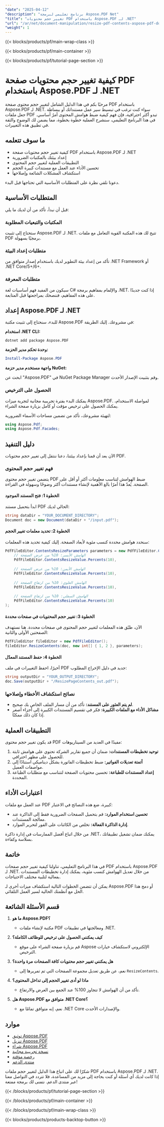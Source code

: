```yaml
---
"date": "2025-04-12"
"description": "برنامج تعليمي لبرمجة Aspose.PDF Net"
"title": "تغيير حجم محتويات PDF باستخدام Aspose.PDF لـ .NET"
"url": "/ar/net/document-manipulation/resize-pdf-contents-aspose-pdf-dotnet/"
"weight": 1
---
```


{{< blocks/products/pf/main-wrap-class >}}

{{< blocks/products/pf/main-container >}}

{{< blocks/products/pf/tutorial-page-section >}}


# كيفية تغيير حجم محتويات صفحة PDF باستخدام Aspose.PDF لـ .NET

مرحبًا بكم في هذا الدليل الشامل لتغيير حجم محتوى صفحة PDF باستخدام Aspose.PDF لـ .NET. سواء كنت ترغب في تبسيط سير عمل مستنداتك أو ببساطة جعل ملفات PDF تبدو أكثر احترافية، فإن فهم كيفية ضبط هوامش المحتوى أمرٌ أساسي. في هذا البرنامج التعليمي، سنشرح العملية خطوة بخطوة، مما يضمن لك الوضوح والثقة في تطبيق هذه التغييرات.

## ما سوف تتعلمه

- كيفية تغيير حجم محتويات صفحة PDF باستخدام Aspose.PDF لـ .NET
- إعداد بيئتك بالمكتبات الضرورية
- التطبيقات العملية لتغيير حجم المحتوى
- تحسين الأداء عند العمل مع مستندات كبيرة الحجم
- استكشاف المشكلات الشائعة وإصلاحها

دعونا نلقي نظرة على المتطلبات الأساسية التي تحتاجها قبل البدء.

## المتطلبات الأساسية

قبل أن نبدأ، تأكد من أن لديك ما يلي:

### المكتبات والتبعيات المطلوبة

ستحتاج إلى تثبيت Aspose.PDF لـ .NET. تتيح لك هذه المكتبة القوية التعامل مع ملفات PDF برمجيًا بسهولة.

### متطلبات إعداد البيئة

تأكد من إعداد بيئة التطوير لديك باستخدام إصدار متوافق من .NET Framework أو .NET Core/5+/6+.

### متطلبات المعرفة

سيكون من المفيد فهم أساسيات لغة C# والإلمام بمفاهيم برمجة .NET. إذا كنت جديدًا على هذه المفاهيم، فننصحك بمراجعتها قبل المتابعة.

## إعداد Aspose.PDF لـ .NET

للبدء، سنحتاج إلى تثبيت مكتبة Aspose.PDF في مشروعك. إليك الطريقة:

**استخدام .NET CLI:**
```shell
dotnet add package Aspose.PDF
```

**وحدة تحكم مدير الحزمة:**
```powershell
Install-Package Aspose.PDF
```

**واجهة مستخدم مدير حزمة NuGet:**

ابحث عن "Aspose.PDF" في NuGet Package Manager وقم بتثبيت الإصدار الأحدث.

### الحصول على الترخيص

يمكنك البدء بفترة تجريبية مجانية لتجربة ميزات Aspose.PDF. لمواصلة الاستخدام، يمكنك الحصول على ترخيص مؤقت أو كامل بزيارة صفحة الشراء.

لتهيئة مشروعك، تأكد من تضمين مساحات الأسماء الضرورية:

```csharp
using Aspose.Pdf;
using Aspose.Pdf.Facades;
```

## دليل التنفيذ

الآن بعد أن قمنا بإعداد بيئتنا، دعنا ننتقل إلى تغيير حجم محتويات PDF.

### فهم تغيير حجم المحتوى

يتضمن تغيير حجم محتوى PDF ضبط الهوامش لتناسب معلومات أكثر أو أقل على الصفحة. يُعدّ هذا أمرًا بالغ الأهمية لإنشاء مستندات أكثر وضوحًا وسهولة في القراءة.

#### الخطوة 1: فتح المستند الموجود

ابدأ بتحميل مستند PDF الحالي لديك:

```csharp
string dataDir = "YOUR_DOCUMENT_DIRECTORY";
Document doc = new Document(dataDir + "/input.pdf");
```

#### الخطوة 2: تحديد معلمات تغيير الحجم

سنحدد هوامش محددة كنسب مئوية لأبعاد الصفحة. إليك كيفية تحديد هذه المعلمات:

```csharp
PdfFileEditor.ContentsResizeParameters parameters = new PdfFileEditor.ContentsResizeParameters(
    // الهامش الأيسر: 10% من عرض الصفحة
    PdfFileEditor.ContentsResizeValue.Percents(10),
    
    // الهامش الأيمن: 10% من عرض الصفحة
    PdfFileEditor.ContentsResizeValue.Percents(10),
    
    // الهامش العلوي: 10% من ارتفاع الصفحة
    PdfFileEditor.ContentsResizeValue.Percents(10),
    
    // الهامش السفلي: 10% من ارتفاع الصفحة
    PdfFileEditor.ContentsResizeValue.Percents(10)
);
```

#### الخطوة 3: تغيير حجم المحتويات في صفحات محددة

الآن، طبّق هذه المعلمات لتغيير حجم المحتوى في صفحات محددة. هنا نستهدف الصفحتين الأولى والثانية:

```csharp
PdfFileEditor fileEditor = new PdfFileEditor();
fileEditor.ResizeContents(doc, new int[] { 1, 2 }, parameters);
```

#### الخطوة 4: حفظ المستند المعدّل

أخيرًا، احفظ التغييرات في ملف PDF جديد في دليل الإخراج المطلوب:

```csharp
string outputDir = "YOUR_OUTPUT_DIRECTORY";
doc.Save(outputDir + "/ResizePageContents_out.pdf");
```

### نصائح استكشاف الأخطاء وإصلاحها

- **لم يتم العثور على المستند:** تأكد من أن مسار الملف الخاص بك صحيح.
- **مشاكل الأداء مع الملفات الكبيرة:** فكر في تقسيم المستندات الكبيرة إلى أجزاء أصغر إذا كان ذلك ممكنًا.

## التطبيقات العملية

قد يكون تغيير حجم محتوى PDF مفيدًا في العديد من السيناريوهات:

1. **توحيد تخطيطات المستندات:** ضمان أن جميع تقارير الشركة تحتوي على هوامش ثابتة للحصول على مظهر احترافي.
2. **أتمتة تعديلات الفواتير:** ضبط تخطيطات الفاتورة بشكل ديناميكي استنادًا إلى مواصفات العميل.
3. **إعداد المستندات للطباعة:** تحسين محتويات الصفحة لتتناسب مع متطلبات الطباعة المحددة.

## اعتبارات الأداء

عند العمل مع ملفات PDF كبيرة، ضع هذه النصائح في الاعتبار:

- **تحسين استخدام الموارد:** قم بتحميل الصفحات الضرورية فقط إلى الذاكرة عند معالجة المستندات.
- **إدارة الذاكرة الفعالة:** تخلص من الكائنات على الفور لتحرير الموارد.

من خلال اتباع أفضل الممارسات في إدارة ذاكرة .NET، يمكنك ضمان تشغيل تطبيقاتك بسلاسة وكفاءة.

## خاتمة

في هذا البرنامج التعليمي، تناولنا كيفية تغيير حجم صفحات PDF باستخدام Aspose.PDF لـ .NET. من خلال تعديل الهوامش كنسب مئوية، يمكنك إدارة تخطيطات المستندات بفعالية لتلبية مختلف الاحتياجات.

يمكن أن تتضمن الخطوات التالية استكشاف ميزات أخرى لـ Aspose.PDF أو دمج هذا الحل مع أنظمتك الحالية لسير العمل التلقائي.

## قسم الأسئلة الشائعة

1. **ما هو Aspose.PDF؟**
   - مكتبة لإنشاء ملفات PDF ومعالجتها في تطبيقات .NET.
   
2. **كيف يمكنني الحصول على ترخيص للوظائف الكاملة؟**
   - قم بزيارة صفحة الشراء على موقع Aspose الإلكتروني لاستكشاف خيارات الترخيص.

3. **هل يمكنني تغيير حجم محتويات كافة الصفحات مرة واحدة؟**
   - نعم، عن طريق تعديل مجموعة الصفحات التي تم تمريرها إلى `ResizeContents`.

4. **ماذا لو أدى تغيير الحجم إلى تداخل المحتوى؟**
   - تأكد من أن الهوامش لا تتجاوز 100% عند الجمع بين العرض والارتفاع.

5. **هل Aspose.PDF متوافق مع .NET Core؟**
   - نعم، إنه متوافق تمامًا مع .NET Core والإصدارات الأحدث.

## موارد

- [توثيق Aspose.PDF](https://reference.aspose.com/pdf/net/)
- [تنزيل Aspose.PDF](https://releases.aspose.com/pdf/net/)
- [شراء Aspose.PDF](https://purchase.aspose.com/buy)
- [نسخة تجريبية مجانية](https://releases.aspose.com/pdf/net/)
- [رخصة مؤقتة](https://purchase.aspose.com/temporary-license/)
- [منتدى الدعم](https://forum.aspose.com/c/pdf/10)

شكرًا لك على اتباع هذا الدليل لتغيير حجم ملفات PDF باستخدام Aspose.PDF لـ .NET. إذا كانت لديك أي أسئلة أو كنت بحاجة إلى مزيد من المساعدة، فلا تتردد في التواصل معنا عبر منتدى الدعم. نتمنى لك برمجة ممتعة!

{{< /blocks/products/pf/tutorial-page-section >}}

{{< /blocks/products/pf/main-container >}}

{{< /blocks/products/pf/main-wrap-class >}}

{{< blocks/products/products-backtop-button >}}